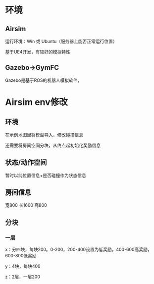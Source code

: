 # 环境

## Airsim

运行环境：Win 或 Ubuntu（服务器上能否正常运行位置）

基于UE4开发，有较好的模拟特性

## Gazebo->GymFC

Gazebo是基于ROS的机器人模拟软件，

# Airsim env修改

## 环境

在示例地图里将模型导入，修改碰撞信息

还需要将房间空间分块，从终点起初始化奖励信息

## 状态/动作空间

暂时以纯位置信息+是否碰撞作为状态信息

## 房间信息

宽800 长1600 高800

## 分块

### 一层

x：分四块，每块200。0-200，200-400设置为低奖励，400-600高奖励，600-800低奖励

y：4块，每块400

z：2层，一层200